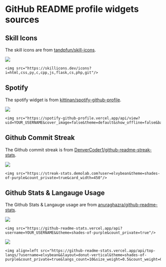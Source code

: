 # GitHub README profile widgets sources

## Skill Icons
The skill icons are from [tandpfun/skill-icons](https://github.com/tandpfun/skill-icons). 

<img src="https://skillicons.dev/icons?i=html,css,py,c,cpp,js,flask,cs,php,git"/>

```
<img src="https://skillicons.dev/icons?i=html,css,py,c,cpp,js,flask,cs,php,git"/>
```

## Spotify
The spotify widget is from [kittinan/spotify-github-profile](https://github.com/kittinan/spotify-github-profile).

<img src="https://spotify-github-profile.vercel.app/api/view?uid=elvis_arry03&cover_image=false&theme=default&show_offline=false&background_color=121212&interchange=false"/>

```
<img src="https://spotify-github-profile.vercel.app/api/view?uid=YOUR_USERNAME&cover_image=false&theme=default&show_offline=false&background_color=121212&interchange=false"/>
```

## Github Commit Streak
The Github commit streak is from [DenverCoder1/github-readme-streak-stats](https://github.com/DenverCoder1/github-readme-streak-stats).

<img src="https://streak-stats.demolab.com?user=elvybean&theme=shades-of-purple&count_private=true&card_width=450"/>

```
<img src="https://streak-stats.demolab.com?user=elvybean&theme=shades-of-purple&count_private=true&card_width=450"/>
```

## Github Stats & Langauge Usage
The Github Stats & Langauge usage are from [anuraghazra/github-readme-stats](https://github.com/anuraghazra/github-readme-stats).

<img src="https://github-readme-stats.vercel.app/api?username=elvybean&&theme=shades-of-purple&count_private=true"/>

```
<img src="https://github-readme-stats.vercel.app/api?username=YOUR_USERNAME&&theme=shades-of-purple&count_private=true"/>
```

<img src="https://github-readme-stats.vercel.app/api/top-langs/?username=elvybean&&layout=donut-vertical&theme=shades-of-purple&count_private=true&langs_count=10&size_weight=0.5&count_weight=0.5"/>

```
<img align=left src="https://github-readme-stats.vercel.app/api/top-langs/?username=elvybean&&layout=donut-vertical&theme=shades-of-purple&count_private=true&langs_count=10&size_weight=0.5&count_weight=0.5"/>
```
